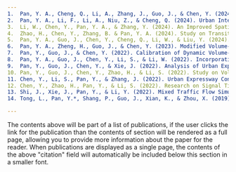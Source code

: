 ```yaml
---
1.	Pan, Y. A., Cheng, Q., Li, A., Zhang, J., Guo, J., & Chen, Y. (2024). Analysis of Congestion Key Parameters, Dynamic Discharge Process, and Capacity Estimation at Urban Freeway Bottlenecks: A Case Study in Beijing, China. Transportation Letters. 
2.	Pan, Y. A., Li, F., Li, A., Niu, Z., & Cheng, Q. (2024). Urban Intersection Traffic Flow Prediction: A Physics-guided Stepwise Framework Utilizing Spatio-Temporal Graph Neural Network Algorithms. Multimodal Transportation. 
3.	Li, W., Chen, Y., Pan, Y. A., & Zhang, Y. (2024). An Improved Spatio-Temporal Network Traffic Flow Prediction Method Based on Impedance Matrix. Journal of Highway and Transportation Research and Development. http://doi.org/10.26599/HTRD.2024.9480015
4.	Zhao, H., Chen, Y., Zhang, B. & Pan, Y. A. (2024). Study on Transit Signal Priority Timing Considering Traffic and Environmental Benefit. Journal of Highway and Transportation Research and Development. http://doi.org/10.3969/j.issn.1002-0268.2024.02.022
5.	Pan, Y. A., Guo, J., Chen, Y., Cheng, Q., Li, W., & Liu, Y. (2024). A Fundamental Diagram based Hybrid Framework for Traffic Flow Estimation and Prediction by Combining a Markovian Model with Deep Learning. Expert Systems with Applications, 122219. https://doi.org/10.1016/j.eswa.2023.122219
6.	Pan, Y. A., Zheng, H., Guo, J., & Chen, Y. (2023). Modified Volume-Delay Function Based on Traffic Fundamental Diagram: A Practical Calibration Framework for Estimating Congested and Uncongested Conditions. Journal of Transportation Engineering, Part A: Systems, 149(11), 04023112. https://doi.org/10.1061/JTEPBS.TEENG-790
7.	Pan, Y., Guo, J., & Chen, Y. (2022). Calibration of Dynamic Volume-delay Functions: A Rolling Horizon-based Parsimonious Modeling Perspective. Transportation Research Record, 2676(2), 606-620. https://doi.org/10.1177/03611981211044727
8.	Pan, Y. A., Guo, J., Chen, Y., Li, S., & Li, W. (2022). Incorporating Traffic Flow Model into a Deep Learning Method for Traffic State Estimation: A Hybrid Stepwise Modeling Framework. Journal of Advanced Transportation, 2022. https://doi.org/10.1155/2022/5926663
9.	Pan, Y., Guo, J., Chen, Y., & Xie, J. (2022). Analysis of Urban Expressway Traffic Flow Characteristics Based on Traffic Flow Model: A Case Study of Beijing and Los Angeles. Science Technology & Engineering. 2022, 22(36): 16238-16245.
10.	Pan, Y., Guo, J., Chen, Y., Zhao, H., & Li, S. (2022). Study on Volume-Delay Function in Oversaturated Condition Based on Fundamental Diagram. Journal of Highway and Transportation Research and Development. Accepted. Unpublished.
11.	Chen, Y., Li, S., Pan, Y., & Zhang, J. (2022). Urban Expressway Congestion Forewarning Based on Slope Change of Traffic Flow Fundamental Diagram. Journal of Transportation Engineering, Part A: Systems, 148(6), 04022030. https://doi.org/10.1061/jtepbs.0000687
12.	Chen, Y., Zhao, H., Pan, Y., & Li, S. (2022). Research on Signal Timing Optimization Model Considering Stopping Emissions Based on VISSIM Simulation. In CICTP 2022, 590-600. https://ascelibrary.org/doi/abs/10.1061/9780784484265.056
13.	Shi, J., Xie, J., Pan, Y., & Li, Y. (2022). Mixed Traffic Flow Simulation Analysis Considering Manual-Automatic Driving on Single Lane Road. Science Technology & Engineering. 2022, 22(28): 12651-12658.
14.	Tong, L., Pan, Y.*, Shang, P., Guo, J., Xian, K., & Zhou, X. (2019). Open-Source Public Transportation Mobility Simulation Engine DTALite-S: A Discretized Space-Time Network-Based Modeling Framework for Bridging Multi-Agent Simulation and Optimization. Urban Rail Transit, 5, 1-16. https://doi.org/10.1007/s40864-018-0100-x

---
```


The contents above will be part of a list of publications, if the user clicks the link for the publication than the contents of section will be rendered as a full page, allowing you to provide more information about the paper for the reader. When publications are displayed as a single page, the contents of the above "citation" field will automatically be included below this section in a smaller font.
